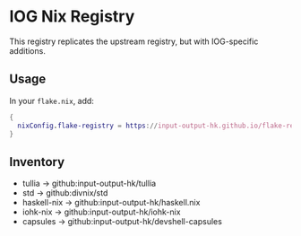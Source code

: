 # IOG Nix Registry

This registry replicates the upstream registry, but with IOG-specific additions.

## Usage

In your `flake.nix`, add:

```nix
{
  nixConfig.flake-registry = https://input-output-hk.github.io/flake-registry/data.json;
}
```

## Inventory

  - tullia &rarr; github:input-output-hk/tullia
  - std &rarr; github:divnix/std
  - haskell-nix &rarr; github:input-output-hk/haskell.nix
  - iohk-nix &rarr; github:input-output-hk/iohk-nix
  - capsules &rarr; github:input-output-hk/devshell-capsules
